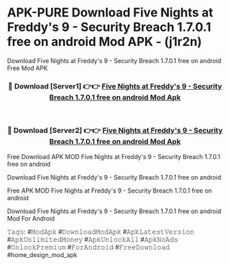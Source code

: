 # APK-PURE Download Five Nights at Freddy's 9 - Security Breach 1.7.0.1 free on android Mod APK - (j1r2n)
Download Five Nights at Freddy's 9 - Security Breach 1.7.0.1 free on android Free Mod APK

<div align="center">
<h3>🔴 Download [Server1] 👉👉 <a href="https://apk-comot.site?title=Five_Nights_at_Freddy's_9_-_Security_Breach_1.7.0.1_free_on_android">Five Nights at Freddy's 9 - Security Breach 1.7.0.1 free on android Mod Apk</a></h3><br>

<h3>🔴 Download [Server2] 👉👉 <a href="https://apk-comot.site?title=Five_Nights_at_Freddy's_9_-_Security_Breach_1.7.0.1_free_on_android">Five Nights at Freddy's 9 - Security Breach 1.7.0.1 free on android Mod Apk</a></h3>
</div>


Free Download APK MOD Five Nights at Freddy's 9 - Security Breach 1.7.0.1 free on android

Download Five Nights at Freddy's 9 - Security Breach 1.7.0.1 free on android 

Free APK MOD Five Nights at Freddy's 9 - Security Breach 1.7.0.1 free on android 

Download Five Nights at Freddy's 9 - Security Breach 1.7.0.1 free on android Mod For Android

𝚃𝚊𝚐𝚜: #𝙼𝚘𝚍𝙰𝚙𝚔 #𝙳𝚘𝚠𝚗𝚕𝚘𝚊𝚍𝙼𝚘𝚍𝙰𝚙𝚔 #𝙰𝚙𝚔𝙻𝚊𝚝𝚎𝚜𝚝𝚅𝚎𝚛𝚜𝚒𝚘𝚗 #𝙰𝚙𝚔𝚄𝚗𝚕𝚒𝚖𝚒𝚝𝚎𝚍𝙼𝚘𝚗𝚎𝚢 #𝙰𝚙𝚔𝚄𝚗𝚕𝚘𝚌𝚔𝙰𝚕𝚕 #𝙰𝚙𝚔𝙽𝚘𝙰𝚍𝚜 #𝚄𝚗𝚕𝚘𝚌𝚔𝙿𝚛𝚎𝚖𝚒𝚞𝚖 #𝙵𝚘𝚛𝙰𝚗𝚍𝚛𝚘𝚒𝚍 #𝙵𝚛𝚎𝚎𝙳𝚘𝚠𝚗𝚕𝚘𝚊𝚍 #home_design_mod_apk